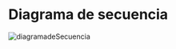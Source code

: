 # Diagrama de secuencia

![diagramadeSecuencia](https://github.com/EAFIT-Ingenieria-Software/HotelSuite/assets/68928376/edc98ed9-51d9-4243-8bd5-62c35b21cc3d)
